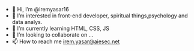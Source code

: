 - 👋 Hi, I’m @iremyasar16
- 👀 I’m interested in front-end developer, spiritual things,psychology and data analys.
- 🌱 I’m currently learning HTML, CSS, JS
- 💞️ I’m looking to collaborate on ...
- 📫 How to reach me irem.yasar@aiesec.net

<!---
iremyasar16/iremyasar16 is a ✨ special ✨ repository because its `README.md` (this file) appears on your GitHub profile.
You can click the Preview link to take a look at your changes.
--->
